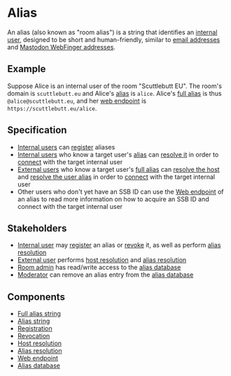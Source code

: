 # Alias

An alias (also known as "room alias") is a string that identifies an [internal user](../Stakeholders/Internal%20user.md), designed to be short and human-friendly, similar to [email addresses](https://en.wikipedia.org/wiki/Email_address) and [Mastodon WebFinger addresses](https://docs.joinmastodon.org/spec/webfinger/).

## Example

Suppose Alice is an internal user of the room "Scuttlebutt EU". The room's domain is `scuttlebutt.eu` and Alice's [alias](Alias%20string.md) is `alice`. Alice's [full alias](Full%20alias%20string.md) is thus `@alice@scuttlebutt.eu`, and her [web endpoint](Web%20endpoint.md) is `https://scuttlebutt.eu/alice`.

## Specification

- [Internal users](../Stakeholders/Internal%20user.md) can [register](Registration.md) aliases
- [Internal users](../Stakeholders/Internal%20user.md) who know a target user's [alias](Alias%20string.md) can [resolve it](Alias%20resolution.md) in order to [connect](../Participation/Tunneled%20connection.md) with the target internal user
- [External users](../Stakeholders/External%20user.md) who know a target user's [full alias](Full%20alias%20string.md) can [resolve the host](Host%20resolution.md) and [resolve the user alias](Alias%20resolution.md) in order to [connect](../Participation/Tunneled%20connection.md) with the target internal user
- Other users who don't yet have an SSB ID can use the [Web endpoint](Web%20endpoint.md) of an alias to read more information on how to acquire an SSB ID and connect with the target internal user

## Stakeholders

- [Internal user](../Stakeholders/Internal%20user.md) may [register](Registration.md) an alias or [revoke](Revocation.md) it, as well as perform [alias resolution](Alias%20resolution.md)
- [External user](../Stakeholders/External%20user.md) performs [host resolution](Host%20resolution.md) and [alias resolution](Alias%20resolution.md)
- [Room admin](../Stakeholders/Room%20admin.md) has read/write access to the [alias database](Alias%20database.md)
- [Moderator](../Stakeholders/Moderator.md) can remove an alias entry from the [alias database](Alias%20database.md)

## Components

- [Full alias string](Full%20alias%20string.md)
- [Alias string](Alias%20string.md)
- [Registration](Registration.md)
- [Revocation](Revocation.md)
- [Host resolution](Host%20resolution.md)
- [Alias resolution](Alias%20resolution.md)
- [Web endpoint](Web%20endpoint.md)
- [Alias database](Alias%20database.md)

